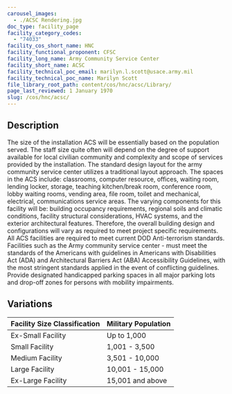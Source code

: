 ```yaml
---
carousel_images:
  - ./ACSC Rendering.jpg
doc_type: facility_page
facility_category_codes:
  - "74033"
facility_cos_short_name: HNC
facility_functional_proponent: CFSC
facility_long_name: Army Community Service Center
facility_short_name: ACSC
facility_technical_poc_email: marilyn.l.scott@usace.army.mil
facility_technical_poc_name: Marilyn Scott
file_library_root_path: content/cos/hnc/acsc/Library/
page_last_reviewed: 1 January 1970
slug: /cos/hnc/acsc/
---
```


## Description

The size of the installation ACS will be essentially based on the population served. The staff size quite often will depend on the degree of support available for local civilian community and complexity and scope of services provided by the installation. The standard design layout for the army community service center utilizes a traditional layout approach. The spaces in the ACS include: classrooms, computer resource, offices, waiting room, lending locker, storage, teaching kitchen/break room, conference room, lobby waiting rooms, vending area, file room, toilet and mechanical, electrical, communications service areas. The varying components for this facility will be: building occupancy requirements, regional soils and climatic conditions, facility structural considerations, HVAC systems, and the exterior architectural features. Therefore, the overall building design and configurations will vary as required to meet project specific requirements. All ACS facilities are required to meet current DOD Anti-terrorism standards. Facilities such as the Army community service center - must meet the standards of the Americans with guidelines in Americans with Disabilities Act (ADA) and Architectural Barriers Act (ABA) Accessibility Guidelines, with the most stringent standards applied in the event of conflicting guidelines. Provide designated handicapped parking spaces in all major parking lots and drop-off zones for persons with mobility impairments.

## Variations

| Facility Size Classification | Military Population |
| ---------------------------- | ------------------- |
| Ex-Small​ Facility           | Up to 1,000         |
| Small​ Facility              | ​1,001 - 3,500      |
| Medium​ Facility             | 3,501 - 10,000      |
| Large​ Facility              | ​10,001 - 15,000    |
| Ex-Large​ Facility           | ​15,001 and above   |


